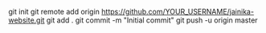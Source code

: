 git init
git remote add origin https://github.com/YOUR_USERNAME/jainika-website.git
git add .
git commit -m "Initial commit"
git push -u origin master
